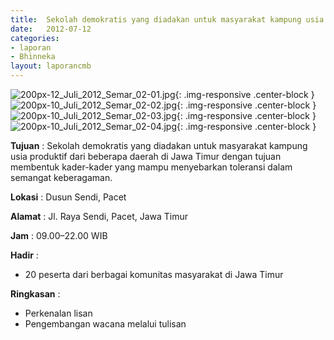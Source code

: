 ```yaml
---	
title: 	Sekolah demokratis yang diadakan untuk masyarakat kampung usia produktif dari beberapa daerah di Jawa Timur dengan tujuan membentuk kader-kader yang mampu menyebarkan toleransi dalam semangat keberagaman.
date: 	2012-07-12
categories:	
- laporan	
- Bhinneka	
layout: laporancmb	
---	
```

	
![200px-12_Juli_2012_Semar_02-01.jpg](/uploads/200px-11_Juli_2012_Semar_02-01.jpg){: .img-responsive .center-block }
![200px-10_Juli_2012_Semar_02-02.jpg](/uploads/200px-10_Juli_2012_Semar_02-02.jpg){: .img-responsive .center-block }
![200px-10_Juli_2012_Semar_02-03.jpg](/uploads/200px-10_Juli_2012_Semar_02-03.jpg){: .img-responsive .center-block }
![200px-10_Juli_2012_Semar_02-04.jpg](/uploads/200px-10_Juli_2012_Semar_02-04.jpg){: .img-responsive .center-block }

	
**Tujuan** :	Sekolah demokratis yang diadakan untuk masyarakat kampung usia produktif dari beberapa daerah di Jawa Timur dengan tujuan membentuk kader-kader yang mampu menyebarkan toleransi dalam semangat keberagaman.
	
**Lokasi** :	Dusun Sendi, Pacet
	
**Alamat** : 	Jl. Raya Sendi, Pacet, Jawa Timur
	
**Jam** :	09.00–22.00 WIB
	
**Hadir** :	
*	20 peserta dari berbagai komunitas masyarakat di Jawa Timur

**Ringkasan** :	
*	Perkenalan lisan
*	Pengembangan wacana melalui tulisan
